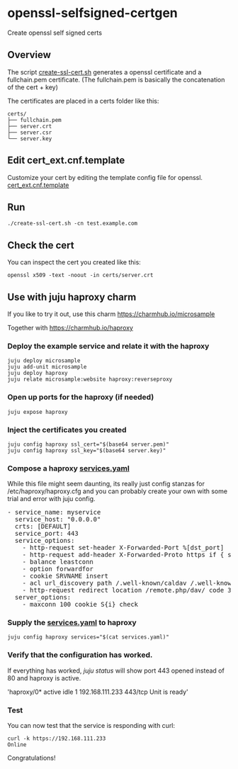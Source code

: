 # openssl-selfsigned-certgen
Create openssl self signed certs

## Overview
The script [create-ssl-cert.sh](create-ssl-cert.sh) generates a openssl certificate and a fullchain.pem certificate. (The fullchain.pem is basically the concatenation of the cert + key)

The certificates are placed in a certs folder like this:

    certs/
    ├── fullchain.pem
    ├── server.crt
    ├── server.csr
    └── server.key

## Edit cert_ext.cnf.template
Customize your cert by editing the template config file for openssl. [cert_ext.cnf.template](cert_ext.cnf.template)

## Run
    ./create-ssl-cert.sh -cn test.example.com

## Check the cert

You can inspect the cert you created like this:

    openssl x509 -text -noout -in certs/server.crt 

## Use with juju haproxy charm
If you like to try it out, use this charm https://charmhub.io/microsample

Together with https://charmhub.io/haproxy

### Deploy the example service and relate it with the haproxy

    juju deploy microsample
    juju add-unit microsample
    juju deploy haproxy
    juju relate microsample:website haproxy:reverseproxy

### Open up ports for the haproxy (if needed)
    juju expose haproxy

### Inject the certificates you created
    juju config haproxy ssl_cert="$(base64 server.pem)"
    juju config haproxy ssl_key="$(base64 server.key)"

### Compose a haproxy [services.yaml](services.yaml)
While this file might seem daunting, its really just config stanzas for /etc/haproxy/haproxy.cfg and you can probably create your own with some trial and error with juju config.
<pre>
- service_name: myservice
  service_host: "0.0.0.0"
  crts: [DEFAULT]
  service_port: 443
  service_options: 
    - http-request set-header X-Forwarded-Port %[dst_port]
    - http-request add-header X-Forwarded-Proto https if { ssl_fc }
    - balance leastconn
    - option forwardfor
    - cookie SRVNAME insert
    - acl url_discovery path /.well-known/caldav /.well-known/carddav
    - http-request redirect location /remote.php/dav/ code 301 if url_discovery
  server_options: 
    - maxconn 100 cookie S{i} check
</pre>

### Supply the [services.yaml](services.yaml) to haproxy
    juju config haproxy services="$(cat services.yaml)"

### Verify that the configuration has worked.
If everything has worked, *juju status* will show port 443 opened instead of 80 and haproxy is active.

'haproxy/0*  active    idle   1        192.168.111.233  443/tcp   Unit is ready'

### Test
You can now test that the service is responding with curl:

    curl -k https://192.168.111.233
    Online

Congratulations!
